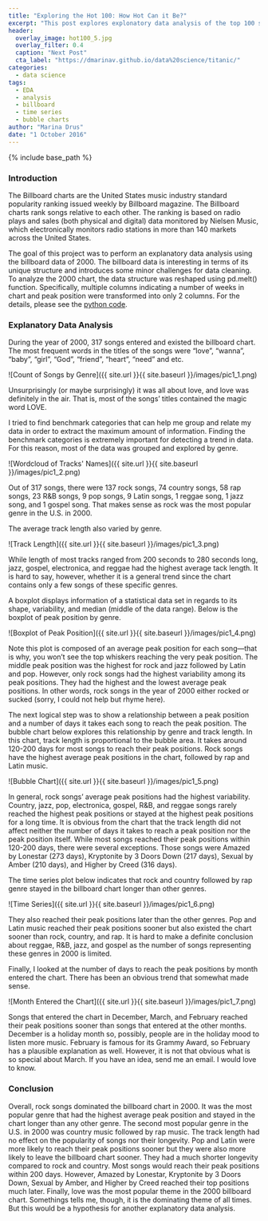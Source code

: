 ```yaml
---
title: "Exploring the Hot 100: How Hot Can it Be?"
excerpt: "This post explores explonatory data analysis of the top 100 songs for the year 2000"
header:
  overlay_image: hot100_5.jpg
  overlay_filter: 0.4
  caption: "Next Post"
  cta_label: "https://dmarinav.github.io/data%20science/titanic/"
categories:
  - data science
tags:
  - EDA
  - analysis
  - billboard
  - time series
  - bubble charts
author: "Marina Drus"
date: "1 October 2016"
---
```


{% include base_path %}

### Introduction

The Billboard charts are the United States music industry standard popularity ranking issued weekly by Billboard magazine.  The Billboard charts rank songs relative to each other. The ranking is based on radio plays and sales (both physical and digital) data monitored by Nielsen Music, which electronically monitors radio stations in more than 140 markets across the United States. 

The goal of this project was to perform an explanatory data analysis using the billboard data of 2000. The billboard data is interesting in terms of its unique structure and introduces some minor challenges for data cleaning. To analyze the 2000 chart, the data structure was reshaped using pd.melt() function. Specifically, multiple columns indicating a number of weeks in chart and peak position were transformed into only 2 columns. For the details, please see the [python code](https://github.com/dmarinav/My_Projects/blob/master/Billboard100.ipynb).


### Explanatory Data Analysis 

During the year of 2000, 317 songs entered and existed the billboard chart. The most frequent words in the titles of the songs were “love”, “wanna”, “baby”, “girl”, “God”, “friend”, “heart”, “need” and etc. 


![Count of Songs by Genre]({{ site.url }}{{ site.baseurl }}/images/pic1_1.png) 


Unsurprisingly (or maybe surprisingly) it was all about love, and love was definitely in the air. That is, most of the songs’ titles contained the magic word LOVE.

I tried to find benchmark categories that can help me group and relate my data in order to extract the maximum amount of information. Finding the benchmark categories is extremely important for detecting a trend in data. For this reason, most of the data was grouped and explored by genre. 


![Wordcloud of Tracks' Names]({{ site.url }}{{ site.baseurl }}/images/pic1_2.png) 


Out of 317 songs, there were 137 rock songs, 74 country songs, 58 rap songs, 23 R&B songs, 9 pop songs, 9 Latin songs, 1 reggae song, 1 jazz song, and 1 gospel song. That makes sense as rock was the most popular genre in the U.S. in 2000.

The average track length also varied by genre. 


![Track Length]({{ site.url }}{{ site.baseurl }}/images/pic1_3.png)


While length of most tracks ranged from 200 seconds to 280 seconds long, jazz, gospel, electronica, and reggae had the highest average tack length. It is hard to say, however, whether it is a general trend since the chart contains only a few songs of these specific genres. 

A boxplot displays information of a statistical data set in regards to its shape, variability, and median (middle of the data range). Below is the boxplot of peak position by genre. 


![Boxplot of Peak Position]({{ site.url }}{{ site.baseurl }}/images/pic1_4.png)


Note this plot is composed of an average peak position for each song—that is why, you won’t see the top whiskers reaching the very peak position. The middle peak position was the highest for rock and jazz followed by Latin and pop. However, only rock songs had the highest variability among its peak positions. They had the highest and the lowest average peak positions. In other words, rock songs in the year of 2000 either rocked or sucked (sorry, I could not help but rhyme here). 

The next logical step was to show a relationship between a peak position and a number of days it takes each song to reach the peak position. The bubble chart below explores this relationship by genre and track length. In this chart, track length is proportional to the bubble area. It takes around 120-200 days for most songs to reach their peak positions. Rock songs have the highest average peak positions in the chart, followed by rap and Latin music. 


![Bubble Chart]({{ site.url }}{{ site.baseurl }}/images/pic1_5.png)


In general, rock songs’ average peak positions had the highest variability. Country, jazz, pop, electronica, gospel, R&B, and reggae songs rarely reached the highest peak positions or stayed at the highest peak positions for a long time. It is obvious from the chart that the track length did not affect neither the number of days it takes to reach a peak position nor the peak position itself. While most songs reached their peak positions within 120-200 days, there were several exceptions. Those songs were Amazed by Lonestar (273 days), Kryptonite by 3 Doors Down (217 days), Sexual by Amber (210 days), and Higher by Creed (316 days).

The time series plot below indicates that rock and country followed by rap genre stayed in the billboard chart longer than other genres. 


![Time Series]({{ site.url }}{{ site.baseurl }}/images/pic1_6.png)


They also reached their peak positions later than the other genres. Pop and Latin music reached their peak positions sooner but also existed the chart sooner than rock, country, and rap. It is hard to make a definite conclusion about reggae, R&B, jazz, and gospel as the number of songs representing these genres in 2000 is limited. 

Finally, I looked at the number of days to reach the peak positions by month entered the chart. There has been an obvious trend that somewhat made sense. 


![Month Entered the Chart]({{ site.url }}{{ site.baseurl }}/images/pic1_7.png)


Songs that entered the chart in December, March, and February reached their peak positions sooner than songs that entered at the other months. December is a holiday month so, possibly, people are in the holiday mood to listen more music. February is famous for its Grammy Award, so February has a plausible explanation as well. However, it is not that obvious what is so special about March. If you have an idea, send me an email. I would love to know. 


### Conclusion

Overall, rock songs dominated the billboard chart in 2000. It was the most popular genre that had the highest average peak position and stayed in the chart longer than any other genre. The second most popular genre in the U.S. in 2000 was country music followed by rap music. The track length had no effect on the popularity of songs nor their longevity. Pop and Latin were more likely to reach their peak positions sooner but they were also more likely to leave the billboard chart sooner. They had a much shorter longevity compared to rock and country. Most songs would reach their peak positions within 200 days. However, Amazed by Lonestar, Kryptonite by 3 Doors Down, Sexual by Amber, and Higher by Creed reached their top positions much later. Finally, love was the most popular theme in the 2000 billboard chart. Somethings tells me, though, it is the dominating theme of all times. But this would be a hypothesis for another explanatory data analysis.












